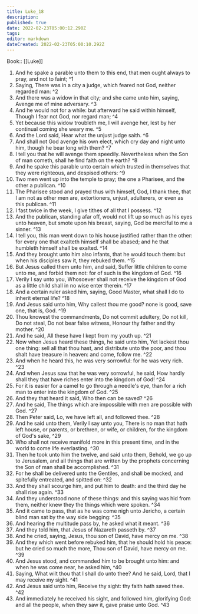 ```yaml
---
title: Luke_18
description: 
published: true
date: 2022-02-23T05:00:12.290Z
tags: 
editor: markdown
dateCreated: 2022-02-23T05:00:10.292Z
---
```


 Book:: [[Luke]]
 1. And he spake a parable unto them to this end, that men ought always to pray, and not to faint; ^1
 2. Saying, There was in a city a judge, which feared not God, neither regarded man: ^2
 3. And there was a widow in that city; and she came unto him, saying, Avenge me of mine adversary. ^3
 4. And he would not for a while: but afterward he said within himself, Though I fear not God, nor regard man; ^4
 5. Yet because this widow troubleth me, I will avenge her, lest by her continual coming she weary me. ^5
 6. And the Lord said, Hear what the unjust judge saith. ^6
 7. And shall not God avenge his own elect, which cry day and night unto him, though he bear long with them? ^7
 8. I tell you that he will avenge them speedily. Nevertheless when the Son of man cometh, shall he find faith on the earth? ^8
 9. And he spake this parable unto certain which trusted in themselves that they were righteous, and despised others: ^9
 10. Two men went up into the temple to pray; the one a Pharisee, and the other a publican. ^10
 11. The Pharisee stood and prayed thus with himself, God, I thank thee, that I am not as other men are, extortioners, unjust, adulterers, or even as this publican. ^11
 12. I fast twice in the week, I give tithes of all that I possess. ^12
 13. And the publican, standing afar off, would not lift up so much as his eyes unto heaven, but smote upon his breast, saying, God be merciful to me a sinner. ^13
 14. I tell you, this man went down to his house justified rather than the other: for every one that exalteth himself shall be abased; and he that humbleth himself shall be exalted. ^14
 15. And they brought unto him also infants, that he would touch them: but when his disciples saw it, they rebuked them. ^15
 16. But Jesus called them unto him, and said, Suffer little children to come unto me, and forbid them not: for of such is the kingdom of God. ^16
 17. Verily I say unto you, Whosoever shall not receive the kingdom of God as a little child shall in no wise enter therein. ^17
 18. And a certain ruler asked him, saying, Good Master, what shall I do to inherit eternal life? ^18
 19. And Jesus said unto him, Why callest thou me good? none is good, save one, that is, God. ^19
 20. Thou knowest the commandments, Do not commit adultery, Do not kill, Do not steal, Do not bear false witness, Honour thy father and thy mother. ^20
 21. And he said, All these have I kept from my youth up. ^21
 22. Now when Jesus heard these things, he said unto him, Yet lackest thou one thing: sell all that thou hast, and distribute unto the poor, and thou shalt have treasure in heaven: and come, follow me. ^22
 23. And when he heard this, he was very sorrowful: for he was very rich. ^23
 24. And when Jesus saw that he was very sorrowful, he said, How hardly shall they that have riches enter into the kingdom of God! ^24
 25. For it is easier for a camel to go through a needle's eye, than for a rich man to enter into the kingdom of God. ^25
 26. And they that heard it said, Who then can be saved? ^26
 27. And he said, The things which are impossible with men are possible with God. ^27
 28. Then Peter said, Lo, we have left all, and followed thee. ^28
 29. And he said unto them, Verily I say unto you, There is no man that hath left house, or parents, or brethren, or wife, or children, for the kingdom of God's sake, ^29
 30. Who shall not receive manifold more in this present time, and in the world to come life everlasting. ^30
 31. Then he took unto him the twelve, and said unto them, Behold, we go up to Jerusalem, and all things that are written by the prophets concerning the Son of man shall be accomplished. ^31
 32. For he shall be delivered unto the Gentiles, and shall be mocked, and spitefully entreated, and spitted on: ^32
 33. And they shall scourge him, and put him to death: and the third day he shall rise again. ^33
 34. And they understood none of these things: and this saying was hid from them, neither knew they the things which were spoken. ^34
 35. And it came to pass, that as he was come nigh unto Jericho, a certain blind man sat by the way side begging: ^35
 36. And hearing the multitude pass by, he asked what it meant. ^36
 37. And they told him, that Jesus of Nazareth passeth by. ^37
 38. And he cried, saying, Jesus, thou son of David, have mercy on me. ^38
 39. And they which went before rebuked him, that he should hold his peace: but he cried so much the more, Thou son of David, have mercy on me. ^39
 40. And Jesus stood, and commanded him to be brought unto him: and when he was come near, he asked him, ^40
 41. Saying, What wilt thou that I shall do unto thee? And he said, Lord, that I may receive my sight. ^41
 42. And Jesus said unto him, Receive thy sight: thy faith hath saved thee. ^42
 43. And immediately he received his sight, and followed him, glorifying God: and all the people, when they saw it, gave praise unto God. ^43
